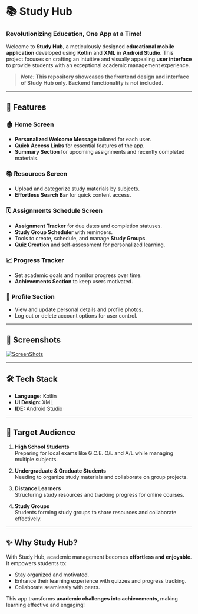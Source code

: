 # 📚 Study Hub

### **Revolutionizing Education, One App at a Time!**  

Welcome to **Study Hub**, a meticulously designed **educational mobile application** developed using **Kotlin** and **XML** in **Android Studio**. This project focuses on crafting an intuitive and visually appealing **user interface** to provide students with an exceptional academic management experience.  
> **_Note:_ This repository showcases the frontend design and interface of Study Hub only. Backend functionality is not included.**

---

## 🚀 Features  

### 🏠 **Home Screen**  
- **Personalized Welcome Message** tailored for each user.  
- **Quick Access Links** for essential features of the app.  
- **Summary Section** for upcoming assignments and recently completed materials.  

### 📚 **Resources Screen**  
- Upload and categorize study materials by subjects.  
- **Effortless Search Bar** for quick content access.  

### 🗓️ **Assignments Schedule Screen**  
- **Assignment Tracker** for due dates and completion statuses.  
- **Study Group Scheduler** with reminders.  
- Tools to create, schedule, and manage **Study Groups**.  
- **Quiz Creation** and self-assessment for personalized learning.  

### 📈 **Progress Tracker**  
- Set academic goals and monitor progress over time.  
- **Achievements Section** to keep users motivated.  

### 👤 **Profile Section**  
- View and update personal details and profile photos.  
- Log out or delete account options for user control.  

---

## 📸 **Screenshots**  
[![ScreenShots](https://img.shields.io/badge/ScreenShots-View%20Now-blue?style=for-the-badge&logo=dropbox&logoColor=white)](https://www.dropbox.com/scl/fo/3l7jyeva9isxvkwm8dg9k/ACBurc3Wcp1smFno4Bbvf7g?rlkey=o59d5w3b2kx5fu1l3j4t9qvl2&st=vgfegcfx&dl=0)

---

## 🛠️ **Tech Stack**  
- **Language:** Kotlin  
- **UI Design:** XML  
- **IDE:** Android Studio
  
---

## 🎯 **Target Audience**  

1. **High School Students**  
   Preparing for local exams like G.C.E. O/L and A/L while managing multiple subjects.  

2. **Undergraduate & Graduate Students**  
   Needing to organize study materials and collaborate on group projects.  

3. **Distance Learners**  
   Structuring study resources and tracking progress for online courses.  

4. **Study Groups**  
   Students forming study groups to share resources and collaborate effectively.  

---

## ✨ **Why Study Hub?**  

With Study Hub, academic management becomes **effortless and enjoyable**. It empowers students to:  
- Stay organized and motivated.  
- Enhance their learning experience with quizzes and progress tracking.  
- Collaborate seamlessly with peers.  

This app transforms **academic challenges into achievements**, making learning effective and engaging!  

